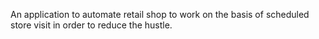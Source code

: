 An application to automate retail shop to work on the basis of scheduled store visit in order to reduce the hustle.
